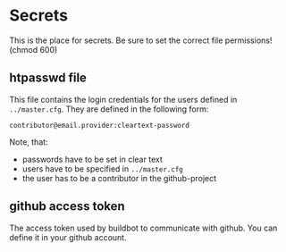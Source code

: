 # Secrets
This is the place for secrets.
Be sure to set the correct file permissions! (chmod 600)
## htpasswd file
This file contains the login credentials for the users defined in `../master.cfg`.
They are defined in the following form:

`contributor@email.provider:cleartext-password`

Note, that:
- passwords have to be set in clear text
- users have to be specified in `../master.cfg`
- the user has to be a contributor in the github-project
## github access token
The access token used by buildbot to communicate with github.
You can define it in your github account.


